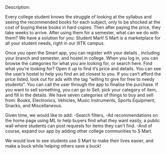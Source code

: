 Description:

Every college student knows the struggle of looking at the syllabus and seeing the recommended books for each subject, only to be shocked at the cost of buying these books in hard copies. Then after paying the price, they take weeks to arrive. After using them for a semester, what can we do with them?
We have a solution for you: Student Mart! S Mart is a marketplace for all your student needs, right in our IIITK campus.

Once you open the Smart app, you can register with your details , including your branch and semester, and hostel in college. 
When you log in, you can browse the categories for what you are looking for, or search here.
Find what you’re looking for? Open it up to find it’s price and details. You can see the user’s hostel to help you find an ad closest to you. If you can’t afford the price listed, look out for ads with the tag “willing to give for free to needy students”. You can call the user through the app to finalise the purchase. 
If you want to sell something, you can go to Sell, pick your category of item, and fill in the details. 
We have seven categories of things to buy and sell from: Books, Electronics,  Vehicles, Music Instruments, Sports Equipment, Snacks, and Miscellaneous. 

Given time, we would like to add:
-Search filters, 
-Ad recommendations on the home page using ML to help buyers find what they want easily, a public wall where students can post requests for items they can’t find. 
-And of course, expand our app by adding other college communities to S Mart.

We would love to see students use S Mart to make their lives easier, and make a buck while helping others save a buck!

